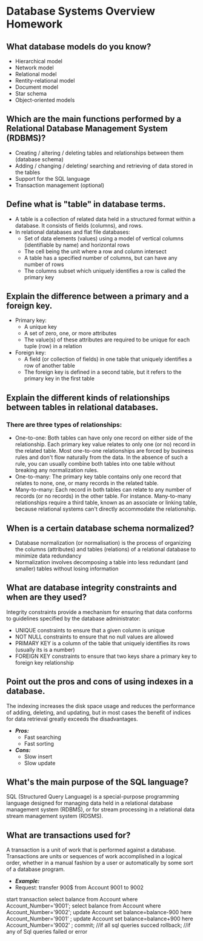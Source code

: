 # Database Systems Overview Homework

## What database models do you know?
* Hierarchical model
* Network model
* Relational model
* Rentity-relational model
* Document model
* Star schema
* Object-oriented models

## Which are the main functions performed by a Relational Database Management System (RDBMS)?
* Creating / altering / deleting tables and relationships between them (database schema)
* Adding / changing / deleting/ searching and retrieving of data stored in the tables
* Support for the SQL language
* Transaction management (optional)

## Define what is "table" in database terms.
* A table is a collection of related data held in a structured format within a database. It consists of fields (columns), and rows.
* In relational databases and flat file databases:
   *  Set of data elements (values) using a model of vertical columns (identifiable by name) and horizontal rows
   *  The cell being the unit where a row and column intersect
   *  A table has a specified number of columns, but can have any number of rows
   *  The columns subset which uniquely identifies a row is called the primary key
   
## Explain the difference between a primary and a foreign key.
* Primary key:
  * A unique key
  * A set of zero, one, or more attributes
  * The value(s) of these attributes are required to be unique for each tuple (row) in a relation
* Foreign key:
  * A field (or collection of fields) in one table that uniquely identifies a row of another table
  * The foreign key is defined in a second table, but it refers to the primary key in the first table
  
## Explain the different kinds of relationships between tables in relational databases.
### There are three types of relationships:
  * One-to-one: Both tables can have only one record on either side of the relationship. Each primary key value relates to only one (or no) record in the related table. Most one-to-one relationships are forced by business rules and don't flow naturally from the data. In the absence of such a rule, you can usually combine both tables into one table without breaking any normalization rules.
  * One-to-many: The primary key table contains only one record that relates to none, one, or many records in the related table.
  * Many-to-many: Each record in both tables can relate to any number of records (or no records) in the other table. For instance. Many-to-many relationships require a third table, known as an associate or linking table, because relational systems can't directly accommodate the relationship.
  
## When is a certain database schema normalized?
* Database normalization (or normalisation) is the process of organizing the columns (attributes) and tables (relations) of a relational database to minimize data redundancy
* Normalization involves decomposing a table into less redundant (and smaller) tables without losing information

## What are database integrity constraints and when are they used?
Integrity constraints provide a mechanism for ensuring that data conforms to guidelines specified by the database administrator:
* UNIQUE constraints to ensure that a given column is unique
* NOT NULL constraints to ensure that no null values are allowed
* PRIMARY KEY is a column of the table that uniquely identifies its rows (usually its is a number)
* FOREIGN KEY constraints to ensure that two keys share a primary key to foreign key relationship

## Point out the pros and cons of using indexes in a database.
The indexing increases the disk space usage and reduces the performance of adding, deleting, and updating, but in most cases the benefit of indices for data retrieval greatly exceeds the disadvantages.
* *__Pros:__*
  * Fast searching
  * Fast sorting
* *__Cons:__*
  * Slow insert
  * Slow update
  
## What's the main purpose of the SQL language?
SQL (Structured Query Language) is a special-purpose programming language designed for managing data held in a relational database management system (RDBMS), or for stream processing in a relational data stream management system (RDSMS).

## What are transactions used for?
A transaction is a unit of work that is performed against a database. Transactions are units or sequences of work accomplished in a logical order, whether in a manual fashion by a user or automatically by some sort of a database program.
* *__Example:__*
* Request: transfer 900$ from Account 9001 to 9002

start transaction
select balance from Account where Account_Number='9001';
select balance from Account where Account_Number='9002';
update Account set balance=balance-900 here Account_Number='9001' ;
update Account set balance=balance+900 here Account_Number='9002' ;
commit; //if all sql queries succed
rollback; //if any of Sql queries failed or error





